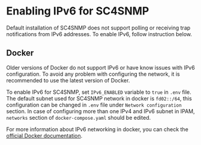 # Enabling IPv6 for SC4SNMP

Default installation of SC4SNMP does not support polling or receiving trap notifications from IPv6 addresses. 
To enable IPv6, follow instruction below.

## Docker

Older versions of Docker do not support IPv6 or have know issues with IPv6 configuration. 
To avoid any problem with configuring the network, it is recommended to use the latest version of Docker. 

To enable IPv6 for SC4SNMP, set `IPv6_ENABLED` variable to `true` in `.env` file.
The default subnet used for SC4SNMP network in docker is `fd02::/64`, this configuration can be changed in `.env` file under `Network configuration` section.
In case of configuring more than one IPv4 and IPv6 subnet in IPAM, `networks` section of `docker-compose.yaml` should be edited.

For more information about IPv6 networking in docker, you can check the [official Docker documentation](https://docs.docker.com/engine/daemon/ipv6/).
